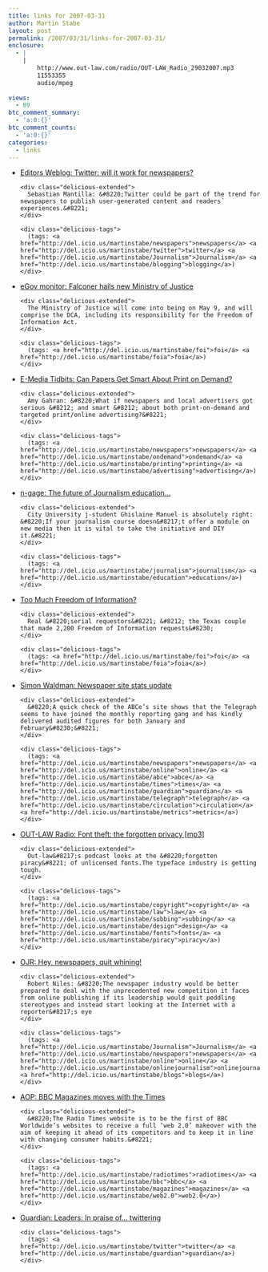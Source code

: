 ```yaml
---
title: links for 2007-03-31
author: Martin Stabe
layout: post
permalink: /2007/03/31/links-for-2007-03-31/
enclosure:
  - |
    |
        http://www.out-law.com/radio/OUT-LAW_Radio_29032007.mp3
        11553355
        audio/mpeg
        
views:
  - 89
btc_comment_summary:
  - 'a:0:{}'
btc_comment_counts:
  - 'a:0:{}'
categories:
  - links
---
```

<ul class="delicious">
  <li>
    <div class="delicious-link">
      <a href="http://www.editorsweblog.org/news/2007/03/twitter_will_it_work_for_newspapers.php">Editors Weblog: Twitter: will it work for newspapers?</a>
    </div>
    
    <div class="delicious-extended">
      Sebastian Mantilla: &#8220;Twitter could be part of the trend for newspapers to publish user-generated content and readers´ experiences.&#8221;
    </div>
    
    <div class="delicious-tags">
      (tags: <a href="http://del.icio.us/martinstabe/newspapers">newspapers</a> <a href="http://del.icio.us/martinstabe/twitter">twitter</a> <a href="http://del.icio.us/martinstabe/Journalism">Journalism</a> <a href="http://del.icio.us/martinstabe/blogging">blogging</a>)
    </div>
  </li>
  
  <li>
    <div class="delicious-link">
      <a href="http://www.egovmonitor.com/node/10144">eGov monitor: Falconer hails new Ministry of Justice</a>
    </div>
    
    <div class="delicious-extended">
      The Ministry of Justice will come into being on May 9, and will comprise the DCA, including its responsibility for the Freedom of Information Act.
    </div>
    
    <div class="delicious-tags">
      (tags: <a href="http://del.icio.us/martinstabe/foi">foi</a> <a href="http://del.icio.us/martinstabe/foia">foia</a>)
    </div>
  </li>
  
  <li>
    <div class="delicious-link">
      <a href="http://www.poynter.org/column.asp?id=31&#038;aid=120473">E-Media Tidbits: Can Papers Get Smart About Print on Demand?</a>
    </div>
    
    <div class="delicious-extended">
      Amy Gahran: &#8220;What if newspapers and local advertisers got serious &#8212; and smart &#8212; about both print-on-demand and targeted print/online advertising?&#8221;
    </div>
    
    <div class="delicious-tags">
      (tags: <a href="http://del.icio.us/martinstabe/newspapers">newspapers</a> <a href="http://del.icio.us/martinstabe/ondemand">ondemand</a> <a href="http://del.icio.us/martinstabe/printing">printing</a> <a href="http://del.icio.us/martinstabe/advertising">advertising</a>)
    </div>
  </li>
  
  <li>
    <div class="delicious-link">
      <a href="http://feed-me-news.blogspot.com/2007/03/future-of-journalism-education.html">n-gage: The future of Journalism education&#8230;</a>
    </div>
    
    <div class="delicious-extended">
      City University j-student Ghislaine Manuel is absolutely right: &#8220;If your journalism course doesn&#8217;t offer a module on new media then it is vital to take the initiative and DIY it.&#8221;
    </div>
    
    <div class="delicious-tags">
      (tags: <a href="http://del.icio.us/martinstabe/journalism">journalism</a> <a href="http://del.icio.us/martinstabe/education">education</a>)
    </div>
  </li>
  
  <li>
    <div class="delicious-link">
      <a href="http://usgovinfo.about.com/b/a/217554.htm">Too Much Freedom of Information?</a>
    </div>
    
    <div class="delicious-extended">
      Real &#8220;serial requestors&#8221; &#8212; the Texas couple that made 2,200 Freedom of Information requests&#8230;
    </div>
    
    <div class="delicious-tags">
      (tags: <a href="http://del.icio.us/martinstabe/foi">foi</a> <a href="http://del.icio.us/martinstabe/foia">foia</a>)
    </div>
  </li>
  
  <li>
    <div class="delicious-link">
      <a href="http://www.simonwaldman.net/blog/2007/03/30/newspaper-site-stats-update/">Simon Waldman: Newspaper site stats update</a>
    </div>
    
    <div class="delicious-extended">
      &#8220;A quick check of the ABCe’s site shows that the Telegraph seems to have joined the monthly reporting gang and has kindly delivered audited figures for both January and February&#8230;&#8221;
    </div>
    
    <div class="delicious-tags">
      (tags: <a href="http://del.icio.us/martinstabe/newspapers">newspapers</a> <a href="http://del.icio.us/martinstabe/online">online</a> <a href="http://del.icio.us/martinstabe/abce">abce</a> <a href="http://del.icio.us/martinstabe/times">times</a> <a href="http://del.icio.us/martinstabe/guardian">guardian</a> <a href="http://del.icio.us/martinstabe/telegraph">telegraph</a> <a href="http://del.icio.us/martinstabe/circulation">circulation</a> <a href="http://del.icio.us/martinstabe/metrics">metrics</a>)
    </div>
  </li>
  
  <li>
    <div class="delicious-link">
      <a href="http://www.out-law.com/radio/OUT-LAW_Radio_29032007.mp3">OUT-LAW Radio: Font theft: the forgotten privacy [mp3]</a>
    </div>
    
    <div class="delicious-extended">
      Out-law&#8217;s podcast looks at the &#8220;forgotten piracy&#8221; of unlicensed fonts.The typeface industry is getting tough.
    </div>
    
    <div class="delicious-tags">
      (tags: <a href="http://del.icio.us/martinstabe/copyright">copyright</a> <a href="http://del.icio.us/martinstabe/law">law</a> <a href="http://del.icio.us/martinstabe/subbing">subbing</a> <a href="http://del.icio.us/martinstabe/design">design</a> <a href="http://del.icio.us/martinstabe/fonts">fonts</a> <a href="http://del.icio.us/martinstabe/piracy">piracy</a>)
    </div>
  </li>
  
  <li>
    <div class="delicious-link">
      <a href="http://www.ojr.org/ojr/stories/070329niles/">OJR: Hey, newspapers, quit whining!</a>
    </div>
    
    <div class="delicious-extended">
      Robert Niles: &#8220;The newspaper industry would be better prepared to deal with the unprecedented new competition it faces from online publishing if its leadership would quit peddling stereotypes and instead start looking at the Internet with a reporter&#8217;s eye
    </div>
    
    <div class="delicious-tags">
      (tags: <a href="http://del.icio.us/martinstabe/Journalism">Journalism</a> <a href="http://del.icio.us/martinstabe/newspapers">newspapers</a> <a href="http://del.icio.us/martinstabe/online">online</a> <a href="http://del.icio.us/martinstabe/onlinejournalism">onlinejournalism</a> <a href="http://del.icio.us/martinstabe/blogs">blogs</a>)
    </div>
  </li>
  
  <li>
    <div class="delicious-link">
      <a href="http://www.ukaop.org.uk/cgi-bin/go.pl/news/article.html?uid=1389">AOP: BBC Magazines moves with the Times</a>
    </div>
    
    <div class="delicious-extended">
      &#8220;The Radio Times website is to be the first of BBC Worldwide’s websites to receive a full ‘web 2.0’ makeover with the aim of keeping it ahead of its competitors and to keep it in line with changing consumer habits.&#8221;
    </div>
    
    <div class="delicious-tags">
      (tags: <a href="http://del.icio.us/martinstabe/radiotimes">radiotimes</a> <a href="http://del.icio.us/martinstabe/bbc">bbc</a> <a href="http://del.icio.us/martinstabe/magazines">magazines</a> <a href="http://del.icio.us/martinstabe/web2.0">web2.0</a>)
    </div>
  </li>
  
  <li>
    <div class="delicious-link">
      <a href="http://www.guardian.co.uk/commentisfree/story/0,,2047075,00.html">Guardian: Leaders: In praise of&#8230; twittering</a>
    </div>
    
    <div class="delicious-tags">
      (tags: <a href="http://del.icio.us/martinstabe/twitter">twitter</a> <a href="http://del.icio.us/martinstabe/guardian">guardian</a>)
    </div>
  </li>
</ul>